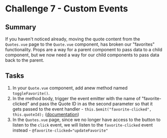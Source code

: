 # Challenge 7 - Custom Events

## Summary

If you haven't noticed already, moving the quote content from the `Quotes.vue` page to the `Quote.vue` component, has broken our "favorites" functionality. Props are a way for a parent component to pass data to a child component, but we now need a way for our child components to pass data back to the parent.

## Tasks

1. In your `Quote.vue` component, add anew method named `toggleFavorite()`.
2. In the method body, trigger the event emitter with the name of "favorite-clicked" and pass the Quote ID in as the second parameter so that it gets passed to the event handler - `this.$emit("favorite-clicked", this.quoteId);` ([documentation](https://vuejs.org/v2/guide/components-custom-events.html))
3. In the `Quotes.vue` page, since we no longer have access to the button to listen to the `click` event, we will listen to the `favorite-clicked` event instead - `@favorite-clicked="updateFavorite"`
